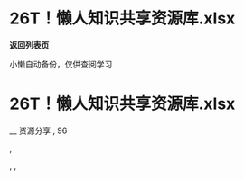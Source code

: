 # 26T！懒人知识共享资源库.xlsx

[**返回列表页**](/gzh/懒人手册)

小懒自动备份，仅供查阅学习

# 26T！懒人知识共享资源库.xlsx

__ 资源分享 , 96

,

, ,

